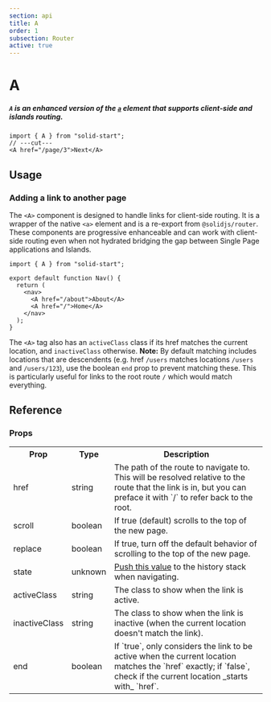 ```yaml
---
section: api
title: A
order: 1
subsection: Router
active: true
---
```


# A

##### `A` is an enhanced version of the [`a`][nativeanchor] element that supports client-side and islands routing.

<div class="text-lg">

```tsx twoslash
import { A } from "solid-start";
// ---cut---
<A href="/page/3">Next</A>
```

</div>

<table-of-contents></table-of-contents>

## Usage

### Adding a link to another page

The `<A>` component is designed to handle links for client-side routing. It is a wrapper of the native `<a>` element and is a re-export from `@solidjs/router`. These components are progressive enhanceable and can work with client-side routing even when not hydrated bridging the gap between Single Page applications and Islands.

```tsx
import { A } from "solid-start";

export default function Nav() {
  return (
    <nav>
      <A href="/about">About</A>
      <A href="/">Home</A>
    </nav>
  );
}
```

The `<A>` tag also has an `activeClass` class if its href matches the current location, and `inactiveClass` otherwise. **Note:** By default matching includes locations that are descendents (e.g. href `/users` matches locations `/users` and `/users/123`), use the boolean `end` prop to prevent matching these. This is particularly useful for links to the root route `/` which would match everything.

## Reference

### Props

<table>
  <tr><th>Prop</th><th>Type</th><th>Description</th></tr>
  <tr><td>href</td><td>string</td><td>The path of the route to navigate to. This will be resolved relative to the route that the link is in, but you can preface it with `/` to refer back to the root.</td></tr>
  <tr><td>scroll</td><td>boolean</td><td>If true (default) scrolls to the top of the new page.</td></tr>
  <tr><td>replace</td><td>boolean</td><td>If true, turn off the default behavior of scrolling to the top of the new page.</td></tr>
  <tr><td>state</td><td>unknown</td><td><a href="https://developer.mozilla.org/en-US/docs/Web/API/History/pushState" target="_blank">Push this value</a> to the history stack when navigating.</td></tr>
  <tr><td>activeClass</td><td>string</td><td>The class to show when the link is active.</td></tr>
  <tr><td>inactiveClass</td><td>string</td><td>The class to show when the link is inactive (when the current location doesn't match the link).</td></tr>
  <tr><td>end</td><td>boolean</td><td>If `true`, only considers the link to be active when the current location matches the `href` exactly; if `false`, check if the current location _starts with_ `href`.</td></tr>
</table>

[nativeanchor]: https://developer.mozilla.org/en-US/docs/Web/HTML/Element/a
